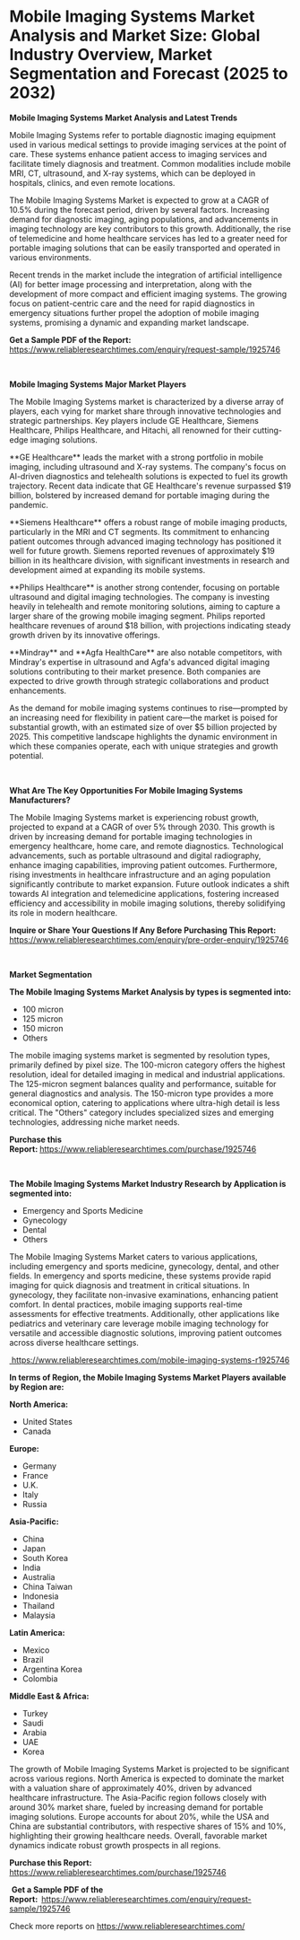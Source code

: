 <p><h1>Mobile Imaging Systems Market Analysis and Market Size: Global Industry Overview, Market Segmentation and Forecast (2025 to 2032)</h1></p><p><strong>Mobile Imaging Systems Market Analysis and Latest Trends</strong></p>
<p><p>Mobile Imaging Systems refer to portable diagnostic imaging equipment used in various medical settings to provide imaging services at the point of care. These systems enhance patient access to imaging services and facilitate timely diagnosis and treatment. Common modalities include mobile MRI, CT, ultrasound, and X-ray systems, which can be deployed in hospitals, clinics, and even remote locations.</p><p>The Mobile Imaging Systems Market is expected to grow at a CAGR of 10.5% during the forecast period, driven by several factors. Increasing demand for diagnostic imaging, aging populations, and advancements in imaging technology are key contributors to this growth. Additionally, the rise of telemedicine and home healthcare services has led to a greater need for portable imaging solutions that can be easily transported and operated in various environments.</p><p>Recent trends in the market include the integration of artificial intelligence (AI) for better image processing and interpretation, along with the development of more compact and efficient imaging systems. The growing focus on patient-centric care and the need for rapid diagnostics in emergency situations further propel the adoption of mobile imaging systems, promising a dynamic and expanding market landscape.</p></p>
<p><strong>Get a Sample PDF of the Report:&nbsp;</strong> <a href="https://www.reliableresearchtimes.com/enquiry/request-sample/1925746?utm_campaign=3170&utm_medium=2&utm_source=Github&utm_content=ia&utm_term=28032025&utm_id=mobile-imaging-systems">https://www.reliableresearchtimes.com/enquiry/request-sample/1925746</a></p>
<p>&nbsp;</p>
<p><strong>Mobile Imaging Systems Major Market Players</strong></p>
<p><p>The Mobile Imaging Systems market is characterized by a diverse array of players, each vying for market share through innovative technologies and strategic partnerships. Key players include GE Healthcare, Siemens Healthcare, Philips Healthcare, and Hitachi, all renowned for their cutting-edge imaging solutions.</p><p>**GE Healthcare** leads the market with a strong portfolio in mobile imaging, including ultrasound and X-ray systems. The company's focus on AI-driven diagnostics and telehealth solutions is expected to fuel its growth trajectory. Recent data indicate that GE Healthcare's revenue surpassed $19 billion, bolstered by increased demand for portable imaging during the pandemic.</p><p>**Siemens Healthcare** offers a robust range of mobile imaging products, particularly in the MRI and CT segments. Its commitment to enhancing patient outcomes through advanced imaging technology has positioned it well for future growth. Siemens reported revenues of approximately $19 billion in its healthcare division, with significant investments in research and development aimed at expanding its mobile systems.</p><p>**Philips Healthcare** is another strong contender, focusing on portable ultrasound and digital imaging technologies. The company is investing heavily in telehealth and remote monitoring solutions, aiming to capture a larger share of the growing mobile imaging segment. Philips reported healthcare revenues of around $18 billion, with projections indicating steady growth driven by its innovative offerings.</p><p>**Mindray** and **Agfa HealthCare** are also notable competitors, with Mindray's expertise in ultrasound and Agfa's advanced digital imaging solutions contributing to their market presence. Both companies are expected to drive growth through strategic collaborations and product enhancements.</p><p>As the demand for mobile imaging systems continues to rise—prompted by an increasing need for flexibility in patient care—the market is poised for substantial growth, with an estimated size of over $5 billion projected by 2025. This competitive landscape highlights the dynamic environment in which these companies operate, each with unique strategies and growth potential.</p></p>
<p>&nbsp;</p>
<p><strong>What Are The Key Opportunities For Mobile Imaging Systems Manufacturers?</strong></p>
<p><p>The Mobile Imaging Systems market is experiencing robust growth, projected to expand at a CAGR of over 5% through 2030. This growth is driven by increasing demand for portable imaging technologies in emergency healthcare, home care, and remote diagnostics. Technological advancements, such as portable ultrasound and digital radiography, enhance imaging capabilities, improving patient outcomes. Furthermore, rising investments in healthcare infrastructure and an aging population significantly contribute to market expansion. Future outlook indicates a shift towards AI integration and telemedicine applications, fostering increased efficiency and accessibility in mobile imaging solutions, thereby solidifying its role in modern healthcare.</p></p>
<p><strong>Inquire or Share Your Questions If Any Before Purchasing This Report:</strong> <a href="https://www.reliableresearchtimes.com/enquiry/pre-order-enquiry/1925746?utm_campaign=3170&utm_medium=2&utm_source=Github&utm_content=ia&utm_term=28032025&utm_id=mobile-imaging-systems">https://www.reliableresearchtimes.com/enquiry/pre-order-enquiry/1925746</a></p>
<p>&nbsp;</p>
<p><strong>Market Segmentation</strong></p>
<p><strong>The Mobile Imaging Systems Market Analysis by types is segmented into:</strong></p>
<p><ul><li>100 micron</li><li>125 micron</li><li>150 micron</li><li>Others</li></ul></p>
<p><p>The mobile imaging systems market is segmented by resolution types, primarily defined by pixel size. The 100-micron category offers the highest resolution, ideal for detailed imaging in medical and industrial applications. The 125-micron segment balances quality and performance, suitable for general diagnostics and analysis. The 150-micron type provides a more economical option, catering to applications where ultra-high detail is less critical. The "Others" category includes specialized sizes and emerging technologies, addressing niche market needs.</p></p>
<p><strong>Purchase this Report:&nbsp;</strong><a href="https://www.reliableresearchtimes.com/purchase/1925746?utm_campaign=3170&utm_medium=2&utm_source=Github&utm_content=ia&utm_term=28032025&utm_id=mobile-imaging-systems">https://www.reliableresearchtimes.com/purchase/1925746</a></p>
<p>&nbsp;</p>
<p><strong>The Mobile Imaging Systems Market Industry Research by Application is segmented into:</strong></p>
<p><ul><li>Emergency and Sports Medicine</li><li>Gynecology</li><li>Dental</li><li>Others</li></ul></p>
<p><p>The Mobile Imaging Systems Market caters to various applications, including emergency and sports medicine, gynecology, dental, and other fields. In emergency and sports medicine, these systems provide rapid imaging for quick diagnosis and treatment in critical situations. In gynecology, they facilitate non-invasive examinations, enhancing patient comfort. In dental practices, mobile imaging supports real-time assessments for effective treatments. Additionally, other applications like pediatrics and veterinary care leverage mobile imaging technology for versatile and accessible diagnostic solutions, improving patient outcomes across diverse healthcare settings.</p></p>
<p><a href="https://www.reliableresearchtimes.com/mobile-imaging-systems-r1925746?utm_campaign=3170&utm_medium=2&utm_source=Github&utm_content=ia&utm_term=28032025&utm_id=mobile-imaging-systems">&nbsp;https://www.reliableresearchtimes.com/mobile-imaging-systems-r1925746</a></p>
<p><strong>In terms of Region, the Mobile Imaging Systems Market Players available by Region are:</strong></p>
<p>
    <p> <strong> North America: </strong>
        <ul>
            <li>United States</li>
            <li>Canada</li>
        </ul>
        </p> 
    <p> <strong> Europe: </strong>
        <ul>
            <li>Germany</li>
            <li>France</li>
            <li>U.K.</li>
            <li>Italy</li>
            <li>Russia</li>
        </ul>
        </p> 
    <p> <strong> Asia-Pacific: </strong>
        <ul>
            <li>China</li>
            <li>Japan</li>
            <li>South Korea</li>
            <li>India</li>
            <li>Australia</li>
            <li>China Taiwan</li>
            <li>Indonesia</li>
            <li>Thailand</li>
            <li>Malaysia</li>
        </ul>
        </p> 
    <p> <strong> Latin America: </strong>
        <ul>
            <li>Mexico</li>
            <li>Brazil</li>
            <li>Argentina Korea</li>
            <li>Colombia</li>
        </ul>
        </p> 
    <p> <strong> Middle East & Africa: </strong>
        <ul>
            <li>Turkey</li>
            <li>Saudi</li>
            <li>Arabia</li>
            <li>UAE</li>
            <li>Korea</li>
        </ul>
    </p>
    </p>
<p><p>The growth of Mobile Imaging Systems Market is projected to be significant across various regions. North America is expected to dominate the market with a valuation share of approximately 40%, driven by advanced healthcare infrastructure. The Asia-Pacific region follows closely with around 30% market share, fueled by increasing demand for portable imaging solutions. Europe accounts for about 20%, while the USA and China are substantial contributors, with respective shares of 15% and 10%, highlighting their growing healthcare needs. Overall, favorable market dynamics indicate robust growth prospects in all regions.</p></p>
<p><strong>Purchase this Report: </strong><a href="https://www.reliableresearchtimes.com/purchase/1925746?utm_campaign=3170&utm_medium=2&utm_source=Github&utm_content=ia&utm_term=28032025&utm_id=mobile-imaging-systems">https://www.reliableresearchtimes.com/purchase/1925746</a></p>
<p>&nbsp;<strong>Get a Sample PDF of the Report:&nbsp;&nbsp;</strong><a href="https://www.reliableresearchtimes.com/enquiry/request-sample/1925746?utm_campaign=3170&utm_medium=2&utm_source=Github&utm_content=ia&utm_term=28032025&utm_id=mobile-imaging-systems">https://www.reliableresearchtimes.com/enquiry/request-sample/1925746</a></p>
<p><strong></strong></p>
<p>Check more reports on <a href="https://www.reliableresearchtimes.com/?utm_campaign=3170&utm_medium=2&utm_source=Github&utm_content=ia&utm_term=28032025&utm_id=mobile-imaging-systems">https://www.reliableresearchtimes.com/</a></p>